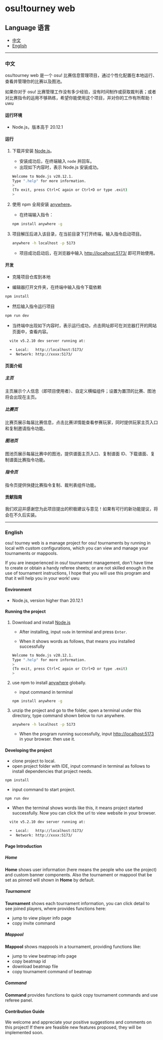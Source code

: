 <!-- markdownlint-disable MD041 MD045 -->

# osu!tourney web

## Language 语言

- [中文](#中文)
- [English](#english)

---

### 中文

osu!tourney web 是一个 osu! 比赛信息管理项目，通过个性化配置在本地运行、查看并管理你的比赛以及图池。

如果你对于 osu! 比赛管理工作没有多少经验，没有时间制作或获取裁判表；或者对比赛指令的运用不够熟练，希望你能使用这个项目，并对你的工作有所帮助！uwu

#### 运行环境

- Node.js，版本高于 20.12.1

#### 运行

1. 下载并安装 [Node.js](https://nodejs.org/zh-cn/download/prebuilt-installer)。

   - 安装成功后，在终端输入 `node` 并回车。
   - 出现如下内容时，表示 Node.js 安装成功。

   ```bash
   Welcome to Node.js v20.12.1.
   Type ".help" for more information.
   >
   (To exit, press Ctrl+C again or Ctrl+D or type .exit)
   >
   ```

2. 使用 npm 全局安装 [anywhere](https://www.npmjs.com/package/anywhere)。

   - 在终端输入指令：

   ```bash
   npm install anywhere -g
   ```

3. 项目解压后进入该目录，在当前目录下打开终端，输入指令启动项目。

   ```bash
   anywhere -h localhost -p 5173
   ```

   - 项目成功启动后，在浏览器中输入 <http://localhost:5173/> 即可开始使用。

#### 开发

- 克隆项目仓库到本地

- 编辑器打开文件夹，在终端中输入指令下载依赖

```bash
npm install
```

- 然后输入指令运行项目

```bash
npm run dev
```

- 当终端中出现如下内容时，表示运行成功，点击网址即可在浏览器打开的网站页面中，查看内容。

```bash
  vite v5.2.10 dev server running at:

  ➜  Local:   http://localhost:5173/
  ➜  Network: http://xxxx:5173/
```

#### 页面介绍

##### 主页

主页展示个人信息（即项目使用者）、自定义横幅组件；设置为置顶的比赛、图池将会出现在主页。

##### 比赛页

比赛页展示每届比赛信息，点击比赛详情能查看参赛玩家，同时提供玩家主页入口和复制邀请指令功能。

##### 图池页

图池页展示每届比赛中的图池，提供谱面主页入口、复制谱面 ID、下载谱面、复制谱面比赛指令功能。

##### 指令页

指令页提供快捷比赛指令复制、裁判表组件功能。

#### 贡献指南

我们欢迎并感谢您为此项目提出的积极建议与意见！如果有可行的新功能提议，将会在不久后实装。

---

### English

osu! tourney web is a manage project for osu! tournaments by running in local with custom configurations, which you can view and manage your tournaments or mappools.

If you are inexperienced in osu! tournament management, don't have time to create or obtain a handy referee sheets; or are not skilled enough in the use of tournament instructions, I hope that you will use this program and that it will help you in your work! uwu

#### Environment

- Node.js, version higher than 20.12.1

#### Running the project

1. Download and install [Node.js](https://nodejs.org/zh-cn/download/prebuilt-installer)

   - After installing, input `node` in terminal and press `Enter`.

   - When it shows words as follows, that means you installed successfully

   ```bash
   Welcome to Node.js v20.12.1.
   Type ".help" for more information.
   >
   (To exit, press Ctrl+C again or Ctrl+D or type .exit)
   >
   ```

2. use npm to install [anywhere](https://www.npmjs.com/package/anywhere) globally.

   - input command in terminal

   ```bash
   npm install anywhere -g
   ```

3. unzip the project and go to the folder, open a terminal under this directory, type command shown below to run anywhere.

   ```bash
   anywhere -h localhost -p 5173
   ```

   - When the program running successfully, input <http://localhost:5173> in your browser. then use it.

#### Developing the project

- clone project to local.
- open project folder with IDE, input command in terminal as follows to install dependencies that project needs.

```bash
npm install
```

- input command to start project.

```bash
npm run dev
```

- When the terminal shows words like this, it means project started successfully. Now you can click the url to view website in your browser.

```bash
  vite v5.2.10 dev server running at:

  ➜  Local:   http://localhost:5173/
  ➜  Network: http://xxxx:5173/
```

#### Page Introduction

##### Home

**Home** shows user information (here means the people who use the project) and custom banner components. Also the tournament or mappool that be set as pinned will shown in **Home** by default.

##### Tournament

**Tournament** shows each tournament information, you can click detail to see joined players, where provides functions here:

- jump to view player info page
- copy invite command

##### Mappool

**Mappool** shows mappools in a tournament, providing functions like:

- jump to view beatmap info page
- copy beatmap id
- download beatmap file
- copy tournament command of beatmap

##### Command

**Command** provides functions to quick copy tournament commands and use referee panel.

#### Contribution Guide

We welcome and appreciate your positive suggestions and comments on this project! If there are feasible new features proposed, they will be implemented soon.
